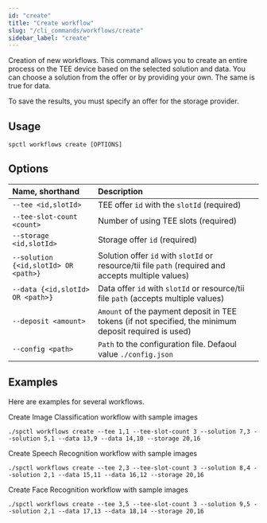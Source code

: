 ```yaml
---
id: "create"
title: "Create workflow"
slug: "/cli_commands/workflows/create"
sidebar_label: "create"
---
```


Creation of new workflows. This command allows you to create an entire process on the TEE device based on the selected solution and data. You can choose a solution from the offer or by providing your own. The same is true for data.

To save the results, you must specify an offer for the storage provider.

## Usage

```
spctl workflows create [OPTIONS]
```

## Options

|**Name, shorthand**|**Description**|
| :- | :- |
|`--tee <id,slotId>`|TEE offer `id` with the `slotId` (required)|
|`--tee-slot-count <count>`|Number of using TEE slots (required)|
|`--storage <id,slotId>`|Storage offer `id` (required)|
|`--solution {<id,slotId> OR <path>}`|Solution offer `id` with `slotId` or resource/tii file `path` (required and accepts multiple values)|
|`--data {<id,slotId> OR <path>}`|Data offer `id` with `slotId` or resource/tii file `path` (accepts multiple values)|
|`--deposit <amount>`|`Amount` of the payment deposit in TEE tokens (if not specified, the minimum deposit required is used)|
|`--config <path>`|`Path` to the configuration file. Defaoul value `./config.json`|

## Examples
Here are examples for several workflows.

Create Image Classification workflow with sample images
```
./spctl workflows create --tee 1,1 --tee-slot-count 3 --solution 7,3 --solution 5,1 --data 13,9 --data 14,10 --storage 20,16
```

Create Speech Recognition workflow with sample images
```
./spctl workflows create --tee 2,3 --tee-slot-count 3 --solution 8,4 --solution 2,1 --data 15,11 --data 16,12 --storage 20,16
```

Create Face Recognition workflow with sample images
```
./spctl workflows create --tee 3,5 --tee-slot-count 3 --solution 9,5 --solution 2,1 --data 17,13 --data 18,14 --storage 20,16
```
